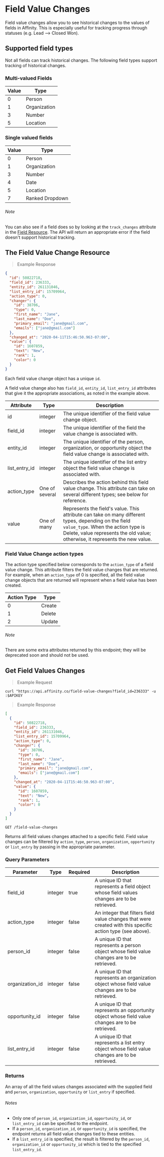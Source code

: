# Field Value Changes

Field value changes allow you to see historical changes to the values of fields in Affinity.
This is especially useful for tracking progress through statuses (e.g. Lead --> Closed Won).

## Supported field types

Not all fields can track historical changes. The following field types support tracking of
historical changes.

### Multi-valued Fields

| Value | Type         |
| ----- | ------------ |
| 0     | Person       |
| 1     | Organization |
| 3     | Number       |
| 5     | Location     |

### Single valued fields

| Value | Type            |
| ----- | --------------- |
| 0     | Person          |
| 1     | Organization    |
| 3     | Number          |
| 4     | Date            |
| 5     | Location        |
| 7     | Ranked Dropdown |

<aside class="notice">
  <h6>Note</h6>
  <p>You can also see if a field does so by looking at the <code>track_changes</code> attribute in the <a href="#get-fields">Field Resource</a>. The API will return an appropriate error if the field doesn't support historical tracking.</p>
</aside>

## The Field Value Change Resource

> Example Response

```json
{
  "id": 50822718,
  "field_id": 236333,
  "entity_id": 261131046,
  "list_entry_id": 15709964,
  "action_type": 0,
  "changer": {
    "id": 38706,
    "type": 0,
    "first_name": "Jane",
    "last_name": "Doe",
    "primary_email": "jane@gmail.com",
    "emails": ["jane@gmail.com"]
  },
  "changed_at": "2020-04-11T15:46:50.963-07:00",
  "value": {
    "id": 1607859,
    "text": "New",
    "rank": 1,
    "color": 0
  }
}
```

Each field value change object has a unique `id`.

A field value change also has `field_id`, `entity_id`, `list_entry_id` attributes that give it the
appropriate associations, as noted in the example above.

| Attribute     | Type           | Description                                                                                                                                                                                                                 |
| ------------- | -------------- | --------------------------------------------------------------------------------------------------------------------------------------------------------------------------------------------------------------------------- |
| id            | integer        | The unique identifier of the field value change object.                                                                                                                                                                     |
| field_id      | integer        | The unique identifier of the field the value change is associated with.                                                                                                                                                     |
| entity_id     | integer        | The unique identifier of the person, organization, or opportunity object the field value change is associated with.                                                                                                         |
| list_entry_id | integer        | The unique identifier of the list entry object the field value change is associated with.                                                                                                                                   |
| action_type   | One of several | Describes the action behind this field value change. This attribute can take on several different types; see below for reference.                                                                                           |
| value         | One of many    | Represents the field's value. This attribute can take on many different types, depending on the field `value_type`. When the action type is Delete, value represents the old value; otherwise, it represents the new value. |

### Field Value Change action types

The action type specified below corresponds to the `action_type` of a field value change.
This attribute filters the field value changes that are returned. For example,
when an `action_type` of 0 is specified, all the field value change objects that are returned
will represent when a field value has been created.

| Action Type | Type   |
| ----------- | ------ |
| 0           | Create |
| 1           | Delete |
| 2           | Update |

<aside class="notice">
  <h6>Note</h6>
  <p>There are some extra attributes returned by this endpoint; they will be deprecated soon and should not be used.</p>
</aside>

## Get Field Values Changes

> Example Request

```shell
curl "https://api.affinity.co/field-value-changes?field_id=236333" -u :$APIKEY
```

> Example Response

```json
[
  {
    "id": 50822718,
    "field_id": 236333,
    "entity_id": 261131046,
    "list_entry_id": 15709964,
    "action_type": 0,
    "changer": {
      "id": 38706,
      "type": 0,
      "first_name": "Jane",
      "last_name": "Doe",
      "primary_email": "jane@gmail.com",
      "emails": ["jane@gmail.com"]
    },
    "changed_at": "2020-04-11T15:46:50.963-07:00",
    "value": {
      "id": 1607859,
      "text": "New",
      "rank": 1,
      "color": 0
    }
  }
]
```

`GET /field-value-changes`

Returns all field values changes attached to a specific field. Field value changes can be filtered by `action_type`, `person`, `organization`, `opportunity` or `list_entry` by passing in the appropriate parameter.

### Query Parameters

| Parameter       | Type    | Required | Description                                                                                               |
| --------------- | ------- | -------- | --------------------------------------------------------------------------------------------------------- |
| field_id        | integer | true     | A unique ID that represents a field object whose field values changes are to be retrieved.                |
| action_type     | integer | false    | An integer that filters field value changes that were created with this specific action type (see above). |
| person_id       | integer | false    | A unique ID that represents a person object whose field value changes are to be retrieved.                |
| organization_id | integer | false    | A unique ID that represents an organization object whose field value changes are to be retrieved.         |
| opportunity_id  | integer | false    | A unique ID that represents an opportunity object whose field value changes are to be retrieved.          |
| list_entry_id   | integer | false    | A unique ID that represents a list entry object whose field value changes are to be retrieved.            |

### Returns

An array of all the field values changes associated with the supplied field and `person`, `organization`, `opportunity` or `list_entry` if specified.

<aside class="notice">
  <h6>Notes</h6>
  <ul>
    <li>Only one of <code>person_id</code>, <code>organization_id</code>, <code>opportunity_id</code>, or <code>list_entry_id</code> can be specified to the endpoint.</li>
    <li>If a <code>person_id</code>, <code>organization_id</code>, or <code>opportunity_id</code> is specified, the endpoint returns all field value changes tied to these entities.</li>
    <li>If a <code>list_entry_id</code> is specified, the result is filtered by the <code>person_id</code>, <code>organization_id</code> or <code>opportunity_id</code> which is tied to the specified <code>list_entry_id</code>.</li>
  </ul>
</aside>
